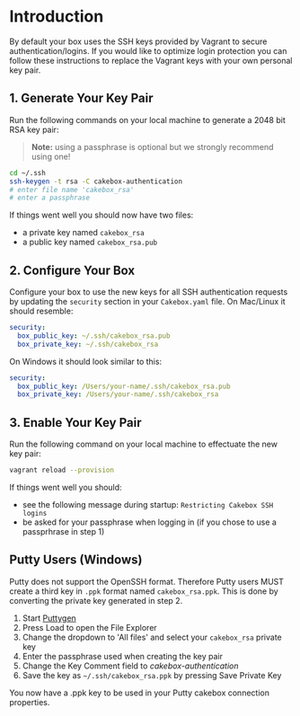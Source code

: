 # Introduction

By default your box uses the SSH keys provided by Vagrant to secure
authentication/logins. If you would like to optimize login protection
you can follow these instructions to replace the Vagrant keys with your own
personal key pair.

## 1. Generate Your Key Pair

Run the following commands on your local machine to generate a 2048 bit RSA
key pair:

> **Note:** using a passphrase is optional but we strongly recommend
> using one!

```bash
cd ~/.ssh
ssh-keygen -t rsa -C cakebox-authentication
# enter file name 'cakebox_rsa'
# enter a passphrase
```

If things went well you should now have two files:

- a private key named ``cakebox_rsa``
- a public key named ``cakebox_rsa.pub``

## 2. Configure Your Box

Configure your box to use the new keys for all SSH
authentication requests by updating the ``security`` section in your
``Cakebox.yaml`` file. On Mac/Linux it should resemble:

```yaml
security:
  box_public_key: ~/.ssh/cakebox_rsa.pub
  box_private_key: ~/.ssh/cakebox_rsa
```

On Windows it should look similar to this:

```yaml
security:
  box_public_key: /Users/your-name/.ssh/cakebox_rsa.pub
  box_private_key: /Users/your-name/.ssh/cakebox_rsa
```

## 3. Enable Your Key Pair

Run the following command on your local machine to effectuate the new key pair:

```bash
vagrant reload --provision
```

If things went well you should:

- see the following message during startup: ``Restricting Cakebox SSH logins``
- be asked for your passphrase when logging in (if you
    chose to use a passprhrase in step 1)

## Putty Users (Windows)

Putty does not support the OpenSSH format. Therefore Putty users
MUST create a third key in ``.ppk`` format named ``cakebox_rsa.ppk``. This is done by converting
the private key generated in step 2.

1. Start [Puttygen](http://www.chiark.greenend.org.uk/~sgtatham/putty/download.html)
2. Press Load to open the File Explorer
3. Change the dropdown to 'All files' and select your ``cakebox_rsa`` private key
4. Enter the passphrase used when creating the key pair
5. Change the Key Comment field to *cakebox-authentication*
6. Save the key as ``~/.ssh/cakebox_rsa.ppk`` by pressing Save Private Key

You now have a .ppk key to be used in your Putty cakebox connection properties.
